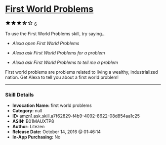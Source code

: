 # [First World Problems](http://alexa.amazon.com/#skills/amzn1.ask.skill.a7f62829-f4b9-4092-8622-08d854aa1c25)
![3.8 stars](../../images/ic_star_black_18dp_1x.png)![3.8 stars](../../images/ic_star_black_18dp_1x.png)![3.8 stars](../../images/ic_star_black_18dp_1x.png)![3.8 stars](../../images/ic_star_half_black_18dp_1x.png)![3.8 stars](../../images/ic_star_border_black_18dp_1x.png) 6

To use the First World Problems skill, try saying...

* *Alexa open First World Problems*

* *Alexa ask First World Problems for a problem*

* *Alexa ask First World Problems to tell me a problem*

First world problems are problems related to living a wealthy, industrialized nation. Get Alexa to tell you about a first world problem!

***

### Skill Details

* **Invocation Name:** first world problems
* **Category:** null
* **ID:** amzn1.ask.skill.a7f62829-f4b9-4092-8622-08d854aa1c25
* **ASIN:** B01MAUXTP8
* **Author:** Litezen
* **Release Date:** October 14, 2016 @ 01:46:14
* **In-App Purchasing:** No
